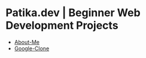 # Patika.dev | Beginner Web Development Projects

- <a href="https://about-me-patika-dev.vercel.app/">About-Me</a>
- <a href="https://google-clone-iota-rose.vercel.app/">Google-Clone</a>
